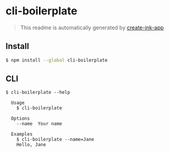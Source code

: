 # cli-boilerplate

> This readme is automatically generated by [create-ink-app](https://github.com/vadimdemedes/create-ink-app)

## Install

```bash
$ npm install --global cli-boilerplate
```

## CLI

```
$ cli-boilerplate --help

  Usage
    $ cli-boilerplate

  Options
    --name  Your name

  Examples
    $ cli-boilerplate --name=Jane
    Hello, Jane
```
